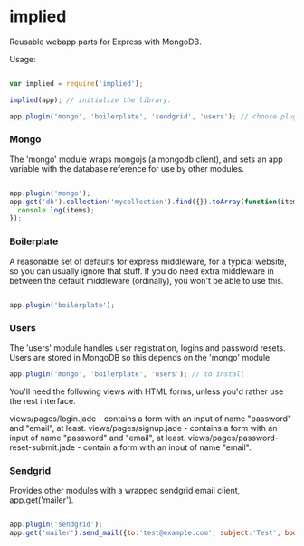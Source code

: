 implied
=======

Reusable webapp parts for Express with MongoDB.

Usage:

```javascript

var implied = require('implied');

implied(app); // initialize the library.

app.plugin('mongo', 'boilerplate', 'sendgrid', 'users'); // choose plugins you want in dependency order. Currently many things depend on 'mongo'.

```

### Mongo

The 'mongo' module wraps mongojs (a mongodb client), and sets an app variable with the database reference for use by other modules.

```javascript

app.plugin('mongo');
app.get('db').collection('mycollection').find({}).toArray(function(items){
  console.log(items);
});

```

### Boilerplate

A reasonable set of defaults for express middleware, for a typical website, so you can usually ignore that stuff. If you do need extra middleware in between the default middleware (ordinally), you won't be able to use this.

```javascript

app.plugin('boilerplate');

```

### Users

The 'users' module handles user registration, logins and password resets. Users are stored in MongoDB so this depends on the 'mongo' module.

```javascript
app.plugin('mongo', 'boilerplate', 'users'); // to install
```

You'll need the following views with HTML forms, unless you'd rather use the rest interface.

views/pages/login.jade - contains a form with an input of name "password" and "email", at least.
views/pages/signup.jade - contains a form with an input of name "password" and "email", at least.
views/pages/password-reset-submit.jade - contain a form with an input of name "email".


### Sendgrid

Provides other modules with a wrapped sendgrid email client, app.get('mailer').

```javascript

app.plugin('sendgrid');
app.get('mailer').send_mail({to:'test@example.com', subject:'Test', body:'You are reading the contents of a test email... Bored?''});

```